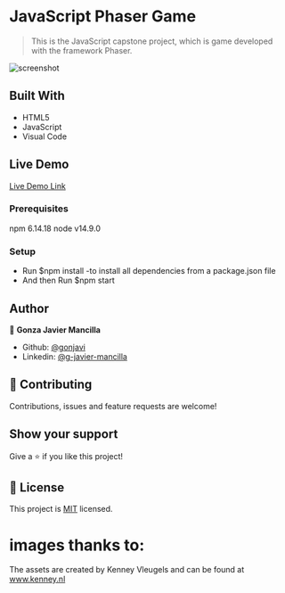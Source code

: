 # JavaScript Phaser Game

> This is the JavaScript capstone project, which is game developed with the framework Phaser.

![screenshot](./)



## Built With

- HTML5
- JavaScript
- Visual Code

## Live Demo

[Live Demo Link]()


### Prerequisites
npm 6.14.18
node v14.9.0

### Setup

 - Run $npm install   -to install all dependencies from a package.json file
-  And then Run $npm start


## Author

👤 **Gonza Javier Mancilla**

- Github: [@gonjavi](https://github.com/gonjavi)
- Linkedin: [@g-javier-mancilla](https://www.linkedin.com/in/g-javier-mancilla-a686a9178/)


## 🤝 Contributing

Contributions, issues and feature requests are welcome!


## Show your support

Give a ⭐️ if you like this project!


## 📝 License

This project is [MIT](lic.url) licensed.


# images thanks to:

The assets are created by Kenney Vleugels and can be found at www.kenney.nl